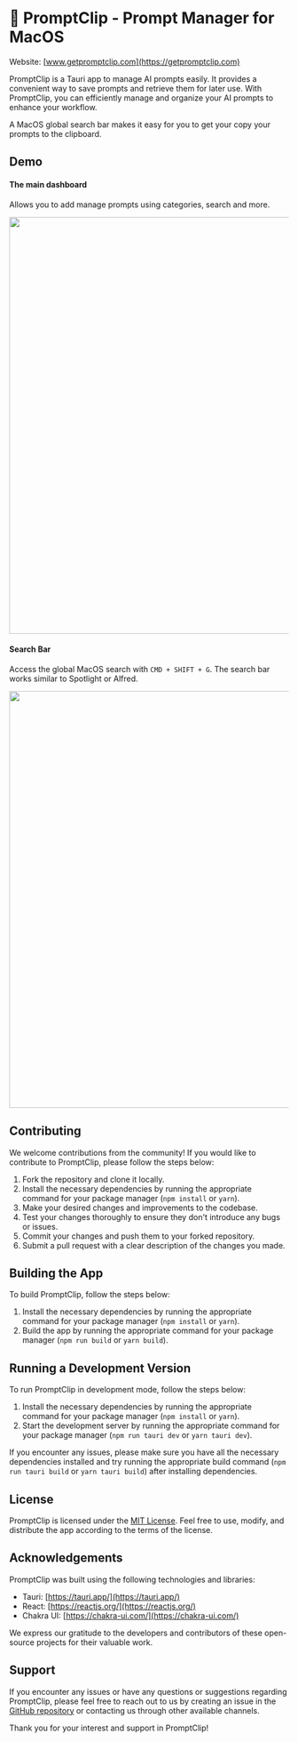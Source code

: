 # 📎 PromptClip - Prompt Manager for MacOS

Website: [www.getpromptclip.com](https://getpromptclip.com)

PromptClip is a Tauri app to manage AI prompts easily. It provides a convenient way to save prompts and retrieve them for later use. With PromptClip, you can efficiently manage and organize your AI prompts to enhance your workflow.

A MacOS global search bar makes it easy for you to get your copy your prompts to the clipboard.

## Demo

#### The main dashboard
Allows you to add manage prompts using categories, search and more.

<img src="https://github.com/kgoedecke/promptclip/assets/5519740/3813baf1-8a71-462b-a54d-cfdf04514143" style="width: 750px;">


#### Search Bar

Access the global MacOS search with `CMD + SHIFT + G`. The search bar works similar to Spotlight or Alfred.

<img src="https://github.com/kgoedecke/promptclip/assets/5519740/438427a5-89f4-4d56-aaf5-67c391b6bfd2" style="width: 750px;">

## Contributing

We welcome contributions from the community! If you would like to contribute to PromptClip, please follow the steps below:

1. Fork the repository and clone it locally.
2. Install the necessary dependencies by running the appropriate command for your package manager (`npm install` or `yarn`).
3. Make your desired changes and improvements to the codebase.
4. Test your changes thoroughly to ensure they don't introduce any bugs or issues.
5. Commit your changes and push them to your forked repository.
6. Submit a pull request with a clear description of the changes you made.

## Building the App

To build PromptClip, follow the steps below:

1. Install the necessary dependencies by running the appropriate command for your package manager (`npm install` or `yarn`).
2. Build the app by running the appropriate command for your package manager (`npm run build` or `yarn build`).

## Running a Development Version

To run PromptClip in development mode, follow the steps below:

1. Install the necessary dependencies by running the appropriate command for your package manager (`npm install` or `yarn`).
2. Start the development server by running the appropriate command for your package manager (`npm run tauri dev` or `yarn tauri dev`).

If you encounter any issues, please make sure you have all the necessary dependencies installed and try running the appropriate build command (`npm run tauri build` or `yarn tauri build`) after installing dependencies.

## License

PromptClip is licensed under the [MIT License](LICENSE). Feel free to use, modify, and distribute the app according to the terms of the license.

## Acknowledgements

PromptClip was built using the following technologies and libraries:

- Tauri: [https://tauri.app/](https://tauri.app/)
- React: [https://reactjs.org/](https://reactjs.org/)
- Chakra UI: [https://chakra-ui.com/](https://chakra-ui.com/)

We express our gratitude to the developers and contributors of these open-source projects for their valuable work.

## Support

If you encounter any issues or have any questions or suggestions regarding PromptClip, please feel free to reach out to us by creating an issue in the [GitHub repository](https://github.com/kgoedecke/promptclip/) or contacting us through other available channels.

Thank you for your interest and support in PromptClip!
